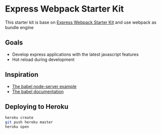 # Express Webpack Starter Kit
This starter kit is base on [Express Webpack Starter Kit](https://github.com/williamdekou/express-babel-starter-kit) and use webpack as bundle engine
## Goals
- Develop express applications with the latest javascript features
- Hot reload during development

## Inspiration
- [The babel node-server example](https://github.com/babel/example-node-server)
- [The babel documentation](http://babeljs.io/docs/plugins/#presets)

## Deploying to Heroku

```bash
heroku create
git push heroku master
heroku open
```
